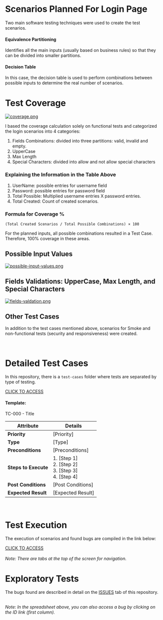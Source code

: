 # Scenarios Planned For Login Page
Two main software testing techniques were used to create the test scenarios.

#### Equivalence Partitioning
Identifies all the main inputs (usually based on business rules) so that they can be divided into smaller partitions. 

#### Decision Table
In this case, the decision table is used to perform combinations between possible inputs to determine the real number of scenarios.

# Test Coverage
[![coverage.png](https://i.postimg.cc/RVPx65ZW/coverage.png)](https://postimg.cc/hf756Yxn)

I based the coverage calculation solely on functional tests and categorized the login scenarios into 4 categories:

1. Fields Combinations: divided into three partitions: valid, invalid and empty.
2. UpperCase
3. Max Length
4. Special Characters: divided into allow and not allow special characters

### Explaining the Information in the Table Above
1. UserName: possible entries for username field
2. Password: possible entries for password field
3. Total Possible: Multiplied username entries X password entries.
4. Total Created: Count of created scenarios.

### Formula for Coverage %
```
(Total Created Scenarios / Total Possible Combinations) × 100
```

For the planned inputs, all possible combinations resulted in a Test Case. Therefore, 100% coverage in these areas.

## Possible Input Values
[![possible-input-values.png](https://i.postimg.cc/XNsPKk3D/possible-input-values.png)](https://postimg.cc/MXjtqRny)

## Fields Validations: UpperCase, Max Length, and Special Characters
[![fields-valdation.png](https://i.postimg.cc/R0W5RtWY/fields-valdation.png)](https://postimg.cc/p9M6VpYQ)

## Other Test Cases
In addition to the test cases mentioned above, scenarios for Smoke and non-functional tests (security and responsiveness) were created.

<br>

# Detailed Test Cases
In this repository, there is a `test-cases` folder where tests are separated by type of testing. <br>

[CLICK TO ACCESS](https://github.com/alifcflores/e-core-manual-assessment/tree/main/test-cases)

#### Template:

TC-000 - Title

| **Attribute**      | **Details**                                                                                           |
|--------------------|--------------------------------------------------------------------------------------------------------|
| **Priority**       | [Priority]                                                                                           |
| **Type**           | [Type]                                                                                               |
| **Preconditions**  | [Preconditions]                                                                                      |
| **Steps to Execute** | 1. [Step 1]<br>2. [Step 2]<br>3. [Step 3]<br>4. [Step 4]                                           |
| **Post Conditions** | [Post Conditions]                                                                                   |
| **Expected Result** | [Expected Result]                                                                                   |

<br>

# Test Execution
The execution of scenarios and found bugs are compiled in the link below:

[CLICK TO ACCESS](https://docs.google.com/spreadsheets/d/e/2PACX-1vSnlVwNHbDn67CGCWle_xnLdPK5QzsiFrtIcElnyoO9QKVNnuzn4LCPBezHOrKcr29ree0wVYBVUGo_/pubhtml#) 
<br><br>
*Note: There are tabs at the top of the screen for navigation.*

# Exploratory Tests
The bugs found are described in detail on the [ISSUES](https://github.com/alifcflores/e-core-manual-assessment/issues) tab of this repository.
<br><br>

*Note: In the spreadsheet above, you can also access a bug by clicking on the ID link (first column).*
